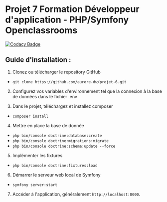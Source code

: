 # Projet 7 Formation Développeur d'application - PHP/Symfony Openclassrooms

[![Codacy Badge](https://app.codacy.com/project/badge/Grade/5bd9920ad6f549c88ea16a5781d17f0f)](https://app.codacy.com/gh/aurore-dw/projet-7/dashboard?utm_source=gh&utm_medium=referral&utm_content=&utm_campaign=Badge_grade)

## Guide d'installation :

1. Clonez ou télécharger le repository GitHub

- `git clone https://github.com/aurore-dw/projet-6.git`

2. Configurez vos variables d'environnement tel que la connexion à la base de données dans le fichier .env

3. Dans le projet, téléchargez et installez composer
   
- `composer install`

4. Mettre en place la base de donnée
   
- `php bin/console doctrine:database:create`
- `php bin/console doctrine:migrations:migrate`
- `php bin/console doctrine:schema:update --force`

5. Implémenter les fixtures
   
- `php bin/console doctrine:fixtures:load`

6. Démarrer le serveur web local de Symfony
   
- `symfony server:start`

7. Accéder à l'application, généralement `http://localhost:8000`.
